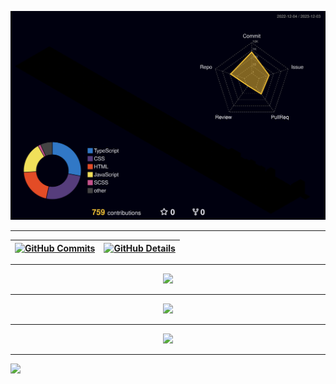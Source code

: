 <p align="center">
  <!--- stats (start) -->
  
![Status](./profile-3d-contrib/profile-night-rainbow.svg)

<hr>

 | [![GitHub Commits](http://github-profile-summary-cards.vercel.app/api/cards/productive-time?username=kinishii1&theme=dracula&utcOffset=-3)](https://github.com/vn7n24fzkq/github-profile-summary-cards) | [![GitHub Details](http://github-profile-summary-cards.vercel.app/api/cards/profile-details?username=kinishii1&theme=dracula)](https://github.com/vn7n24fzkq/github-profile-summary-cards) |  
 | ----------- | ----------- |

<hr>
 
<div align="center" >
<a href="https://skillicons.dev"   >
  <img src="https://skillicons.dev/icons?i=git,vscode,javascript,typescript,css,html,react,redux,sass,figma,github,jest,materialui,styledcomponents,vercel,vite,bootstrap,nodejs,postgresql,expressjs,mongodb" />
</a>
  <br />
  </div>
  
<hr>

<p align="center" >
  
  <a href="https://www.linkedin.com/in/kinishii/" alt="LinkedIn">
  <img src="https://img.shields.io/badge/LinkedIn-0077B5?style=for-the-badge&logo=linkedin&logoColor=white" /></a>
 
</p>

<hr>

 <div align="center" >
     <img src="https://github-profile-trophy.vercel.app/?username=kinishii1&row=1&column=6&theme=dracula&margin-w=15&margin-h=15"/>
  </div>

<hr>

![](https://komarev.com/ghpvc/?username=kinishii1&color=yellowgreen)


